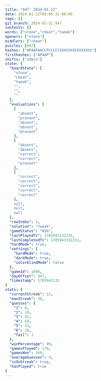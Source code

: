 ```yaml
---
title: "947: 2024-01-22"
date: 2024-01-22T09:05:32-08:00
tags: []
git_branch: 2024-01-22_947
contests: []
words: ["stone","cheat","tweak"]
openers: ["stone"]
middlers: ["cheat"]
puzzles: [947]
hashes: ["APAAPAACCPCCCCCXXXXXXXXXXXXXXX"]
firsthashes: ["APAAP"]
shifts: ["zdmju"]
state: {
  "boardState": [
    "stone",
    "cheat",
    "tweak",
    "",
    "",
    ""
  ],
  "evaluations": [
    [
      "absent",
      "present",
      "absent",
      "absent",
      "present"
    ],
    [
      "absent",
      "absent",
      "correct",
      "correct",
      "present"
    ],
    [
      "correct",
      "correct",
      "correct",
      "correct",
      "correct"
    ],
    null,
    null,
    null
  ],
  "rowIndex": 3,
  "solution": "tweak",
  "gameStatus": "WIN",
  "lastPlayedTs": 1705943132231,
  "lastCompletedTs": 1705943132231,
  "hardMode": true,
  "settings": {
    "hardMode": true,
    "darkMode": true,
    "colorblindMode": false
  },
  "gameId": 1896,
  "dayOffset": 947,
  "timestamp": 1705943132
}
stats: {
  "currentStreak": 12,
  "maxStreak": 36,
  "guesses": {
    "1": 0,
    "2": 10,
    "3": 41,
    "4": 69,
    "5": 33,
    "6": 16,
    "fail": 1
  },
  "winPercentage": 99,
  "gamesPlayed": 170,
  "gamesWon": 169,
  "averageGuesses": 4,
  "isOnStreak": true,
  "hasPlayed": true
}
---
```

<!-- more -->
